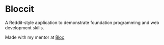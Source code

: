 


# Bloccit

A Reddit-style application to demonstrate foundation programming and web development skills.

Made with my mentor at [Bloc](http://bloc.io)

